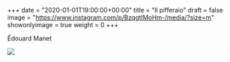 +++
date = "2020-01-01T19:00:00+00:00"
title = "Il pifferaio"
draft = false
image = "https://www.instagram.com/p/BzqgtIMoHm-/media/?size=m"
showonlyimage = true
weight = 0
+++

Édouard Manet

<!--more-->

![](https://www.instagram.com/p/BzqgtIMoHm-/media/?size=l)